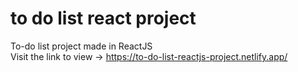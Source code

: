 # to do list react project
 
To-do list project made in ReactJS  
Visit the link to view → https://to-do-list-reactjs-project.netlify.app/
